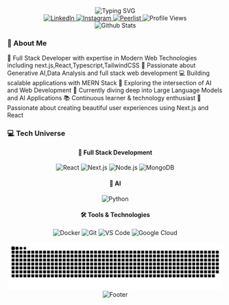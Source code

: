 <div align="center">
  <!-- Header with animated text -->
  <img src="https://readme-typing-svg.herokuapp.com?font=Fira+Code&weight=500&size=28&pause=1000&color=6AD3F7&center=true&vCenter=true&random=false&width=435&lines=I'm+Ramsha+Iqbal+%F0%9F%91%8B;Full+Stack+Developer;Generative+AI+Enthusiast" alt="Typing SVG" />
  
  <!-- Fancy badges for social links -->
  <div>
    <a href="https://www.linkedin.com/in/ramsha-iqbal-332620211/">
      <img src="https://img.shields.io/badge/LinkedIn-0077B5?style=for-the-badge&logo=linkedin&logoColor=white&hover=darker" alt="LinkedIn"/>
    </a>
    <a href="https://instagram.com/_ramsha_iqbal_">
      <img src="https://img.shields.io/badge/Instagram-E4405F?style=for-the-badge&logo=instagram&logoColor=white" alt="Instagram"/>
    </a>
    <a href="https://dribbble.com/ramsha%20iqbal">
      <img src="https://img.shields.io/badge/Peerlist-EA4C89?style=for-the-badge&logo=dribbble&logoColor=white" alt="Peerlist"/>
    </a>
    <img src="https://komarev.com/ghpvc/?username=ramsha42001&style=for-the-badge&color=0e75b6" alt="Profile Views"/>
  </div>

  <!-- Wave separator -->
  <img src="https://raw.githubusercontent.com/mayhemantt/mayhemantt/Update/svg/Bottom.svg" alt="Github Stats" />
</div>

### 🚀 About Me
🎯 Full Stack Developer with expertise in Modern Web Technologies including next.js,React,Typescript,TailwindCSS
🤖 Passionate about Generative AI,Data Analysis and full stack web development
💻 Building scalable applications with MERN Stack
🔮 Exploring the intersection of AI and Web Development
🌱 Currently diving deep into Large Language Models and AI Applications
📚 Continuous learner & technology enthusiast
🎨 Passionate about creating beautiful user experiences using Next.js and React

### 💻 Tech Universe

<div align="center">
  
  <!-- Full Stack Development -->
  <h4>🎨 Full Stack Development</h4>
  
  ![React](https://img.shields.io/badge/React-20232A?style=for-the-badge&logo=react&logoColor=61DAFB)
  ![Next.js](https://img.shields.io/badge/Next.js-000000?style=for-the-badge&logo=next.js&logoColor=white)
  ![Node.js](https://img.shields.io/badge/Node.js-43853D?style=for-the-badge&logo=node.js&logoColor=white)
  ![MongoDB](https://img.shields.io/badge/MongoDB-4EA94B?style=for-the-badge&logo=mongodb&logoColor=white)
  
  <!-- AI & ML -->
  <h4>🤖 AI</h4>
  
  ![Python](https://img.shields.io/badge/Python-3776AB?style=for-the-badge&logo=python&logoColor=white)
  
  <!-- Tools & Technologies -->
  <h4>🛠 Tools & Technologies</h4>
  
  ![Docker](https://img.shields.io/badge/Docker-2496ED?style=for-the-badge&logo=docker&logoColor=white)
  ![Git](https://img.shields.io/badge/Git-F05032?style=for-the-badge&logo=git&logoColor=white)
  ![VS Code](https://img.shields.io/badge/VS%20Code-007ACC?style=for-the-badge&logo=visual-studio-code&logoColor=white)
  ![Google Cloud](https://img.shields.io/badge/Google_Cloud-4285F4?style=for-the-badge&logo=google-cloud&logoColor=white)
</div>




<!-- Snake animation -->
<div align="center">
  <img src="https://raw.githubusercontent.com/platane/snk/output/github-contribution-grid-snake-dark.svg" alt="Snake animation" />
</div>

<!-- Footer -->
<div align="center">
  <img src="https://raw.githubusercontent.com/mayhemantt/mayhemantt/Update/svg/Bottom.svg" alt="Footer" />
</div>

